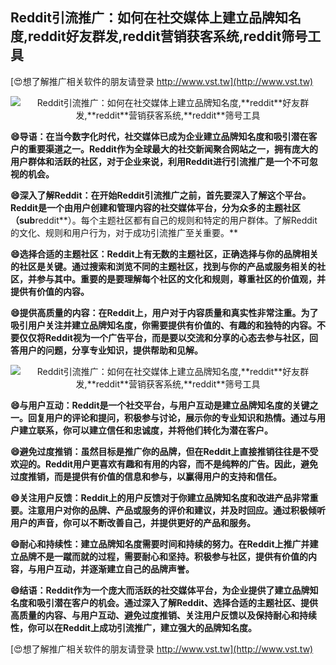 ## **Reddit引流推广：如何在社交媒体上建立品牌知名度,**reddit**好友群发,**reddit**营销获客系统,**reddit**筛号工具**

[😍想了解推广相关软件的朋友请登录 http://www.vst.tw](http://www.vst.tw)

 <center><img src="https://vst.tw/MP4/tuiguang/png/7.png" alt="Reddit引流推广：如何在社交媒体上建立品牌知名度,**reddit**好友群发,**reddit**营销获客系统,**reddit**筛号工具"></center>

**😄导语：在当今数字化时代，社交媒体已成为企业建立品牌知名度和吸引潜在客户的重要渠道之一。Reddit作为全球最大的社交新闻聚合网站之一，拥有庞大的用户群体和活跃的社区，对于企业来说，利用Reddit进行引流推广是一个不可忽视的机会。**

**😄深入了解Reddit：在开始Reddit引流推广之前，首先要深入了解这个平台。Reddit是一个由用户创建和管理内容的社交媒体平台，分为众多的主题社区（sub**reddit**）。每个主题社区都有自己的规则和特定的用户群体。了解Reddit的文化、规则和用户行为，对于成功引流推广至关重要。**

**😄选择合适的主题社区：Reddit上有无数的主题社区，正确选择与你的品牌相关的社区是关键。通过搜索和浏览不同的主题社区，找到与你的产品或服务相关的社区，并参与其中。重要的是要理解每个社区的文化和规则，尊重社区的价值观，并提供有价值的内容。**

**😄提供高质量的内容：在Reddit上，用户对于内容质量和真实性非常注重。为了吸引用户关注并建立品牌知名度，你需要提供有价值的、有趣的和独特的内容。不要仅仅将Reddit视为一个广告平台，而是要以交流和分享的心态去参与社区，回答用户的问题，分享专业知识，提供帮助和见解。**

 <center><img src="https://vst.tw/MP4/tuiguang/png/7.png" alt="Reddit引流推广：如何在社交媒体上建立品牌知名度,**reddit**好友群发,**reddit**营销获客系统,**reddit**筛号工具"></center>

**😄与用户互动：Reddit是一个社交平台，与用户互动是建立品牌知名度的关键之一。回复用户的评论和提问，积极参与讨论，展示你的专业知识和热情。通过与用户建立联系，你可以建立信任和忠诚度，并将他们转化为潜在客户。**

**😄避免过度推销：虽然目标是推广你的品牌，但在Reddit上直接推销往往是不受欢迎的。Reddit用户更喜欢有趣和有用的内容，而不是纯粹的广告。因此，避免过度推销，而是提供有价值的信息和参与，以赢得用户的支持和信任。**

**😄关注用户反馈：Reddit上的用户反馈对于你建立品牌知名度和改进产品非常重要。注意用户对你的品牌、产品或服务的评价和建议，并及时回应。通过积极倾听用户的声音，你可以不断改善自己，并提供更好的产品和服务。**

**😄耐心和持续性：建立品牌知名度需要时间和持续的努力。在Reddit上推广并建立品牌不是一蹴而就的过程，需要耐心和坚持。积极参与社区，提供有价值的内容，与用户互动，并逐渐建立自己的品牌声誉。**

**😄结语：Reddit作为一个庞大而活跃的社交媒体平台，为企业提供了建立品牌知名度和吸引潜在客户的机会。通过深入了解Reddit、选择合适的主题社区、提供高质量的内容、与用户互动、避免过度推销、关注用户反馈以及保持耐心和持续性，你可以在Reddit上成功引流推广，建立强大的品牌知名度。**

[😍想了解推广相关软件的朋友请登录 http://www.vst.tw](http://www.vst.tw)



